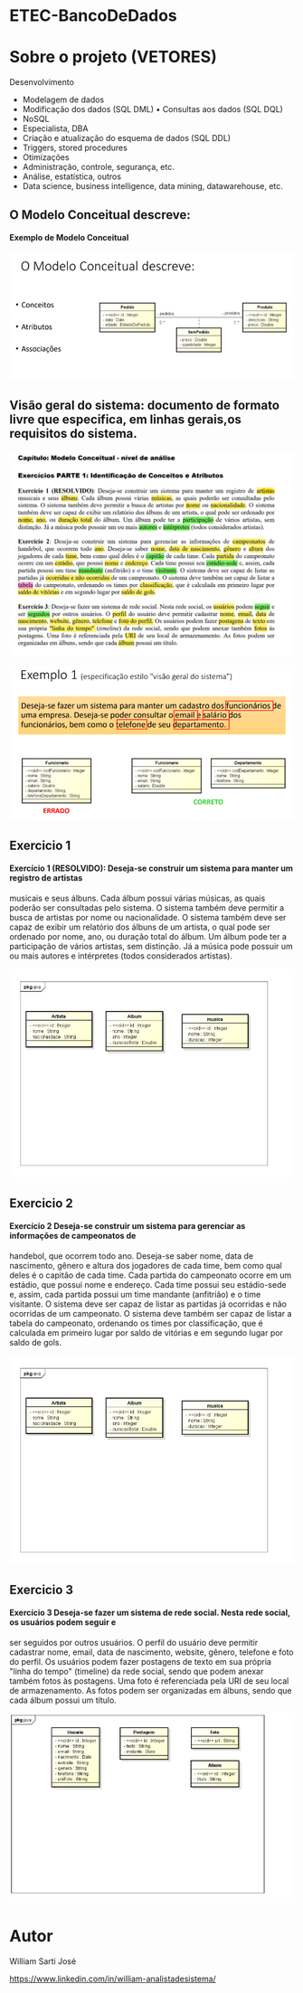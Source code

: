 # ETEC-BancoDeDados

# Sobre o projeto (VETORES)

Desenvolvimento
- Modelagem de dados
- Modificação dos dados (SQL DML) • Consultas aos dados (SQL DQL) 
- NoSQL
- Especialista, DBA
- Criação e atualização do esquema de dados (SQL DDL) 
- Triggers, stored procedures
- Otimizações
- Administração, controle, segurança, etc. 
- Análise, estatística, outros
- Data science, business intelligence, data mining, datawarehouse, etc.

## O Modelo Conceitual descreve:
#### Exemplo de Modelo Conceitual

![Web 2](https://github.com/williamsartijose/ETEC-BancoDeDados/blob/main/1.png)

## Visão geral do sistema: documento de formato livre que especifica, em linhas gerais,os requisitos do sistema.


![Web 2](https://github.com/williamsartijose/ETEC-BancoDeDados/blob/main/2.png)

![Web 2](https://github.com/williamsartijose/ETEC-BancoDeDados/blob/main/3.png)


## Exercicio 1 
#### Exercício 1 (RESOLVIDO): Deseja-se construir um sistema para manter um registro de artistas 
musicais e seus álbuns. Cada álbum possui várias músicas, as quais poderão ser consultadas pelo 
sistema. O sistema também deve permitir a busca de artistas por nome ou nacionalidade. O sistema 
também deve ser capaz de exibir um relatório dos álbuns de um artista, o qual pode ser ordenado por 
nome, ano, ou duração total do álbum. Um álbum pode ter a participação de vários artistas, sem 
distinção. Já a música pode possuir um ou mais autores e intérpretes (todos considerados artistas). 

![Web 2](https://github.com/williamsartijose/ETEC-BancoDeDados/blob/main/11.png)

## Exercicio 2 
#### Exercício 2 Deseja-se construir um sistema para gerenciar as informações de campeonatos de 
handebol, que ocorrem todo ano. Deseja-se saber nome, data de nascimento, gênero e altura dos 
jogadores de cada time, bem como qual deles é o capitão de cada time. Cada partida do campeonato 
ocorre em um estádio, que possui nome e endereço. Cada time possui seu estádio-sede e, assim, cada 
partida possui um time mandante (anfitrião) e o time visitante. O sistema deve ser capaz de listar as 
partidas já ocorridas e não ocorridas de um campeonato. O sistema deve também ser capaz de listar a 
tabela do campeonato, ordenando os times por classificação, que é calculada em primeiro lugar por 
saldo de vitórias e em segundo lugar por saldo de gols. 

![Web 2](https://github.com/williamsartijose/ETEC-BancoDeDados/blob/main/12.png)

## Exercicio 3 
#### Exercício 3 Deseja-se fazer um sistema de rede social. Nesta rede social, os usuários podem seguir e 
ser seguidos por outros usuários. O perfil do usuário deve permitir cadastrar nome, email, data de 
nascimento, website, gênero, telefone e foto do perfil. Os usuários podem fazer postagens de texto em 
sua própria "linha do tempo" (timeline) da rede social, sendo que podem anexar também fotos às 
postagens. Uma foto é referenciada pela URI de seu local de armazenamento. As fotos podem ser 
organizadas em álbuns, sendo que cada álbum possui um título.

![Web 2](https://github.com/williamsartijose/ETEC-BancoDeDados/blob/main/13.png)

# Autor

William Sarti José

https://www.linkedin.com/in/william-analistadesistema/



